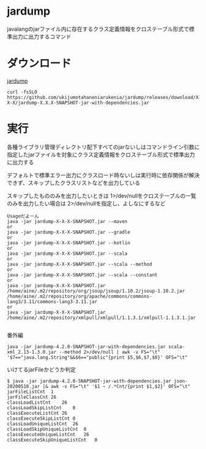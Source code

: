 # jardump
javalangのjarファイル内に存在するクラス定義情報をクロステーブル形式で標準出力に出力するコマンド

# ダウンロード

[jardump](https://github.com/ukijumotahaneniarukenia/jardump/releases)

```
curl -fsSLO https://github.com/ukijumotahaneniarukenia/jardump/releases/download/X-X-X/jardump-X.X.X-SNAPSHOT-jar-with-dependencies.jar
```

# 実行

各種ライブラリ管理ディレクトリ配下すべてのjarないしはコマンドライン引数に指定したjarファイルを対象にクラス定義情報をクロステーブル形式で標準出力に出力する

デフォルトで標準エラー出力にクラスロード時ないしは実行時に依存関係が解決できず、スキップしたクラスリストなどを出力している

スキップしたもののみを出力したいときは 1>/dev/nullをクロステーブルの一覧のみを出力したい場合は 2>/dev/nullを指定し、よしなにするなど

```
Usageだよーん
java -jar jardump-X-X-X-SNAPSHOT.jar --maven
or
java -jar jardump-X-X-X-SNAPSHOT.jar --gradle
or
java -jar jardump-X-X-X-SNAPSHOT.jar --kotlin
or
java -jar jardump-X-X-X-SNAPSHOT.jar --scala
or
java -jar jardump-X-X-X-SNAPSHOT.jar --scala --method
or
java -jar jardump-X-X-X-SNAPSHOT.jar --scala --constant
or
java -jar jardump-X-X-X-SNAPSHOT.jar /home/aine/.m2/repository/org/jsoup/jsoup/1.10.2/jsoup-1.10.2.jar /home/aine/.m2/repository/org/apache/commons/commons-lang3/3.11/commons-lang3-3.11.jar
or
java -jar jardump-X-X-X-SNAPSHOT.jar /home/aine/.m2/repository/xmlpull/xmlpull/1.1.3.1/xmlpull-1.1.3.1.jar


```


番外編

```
java -jar jardump-4.2.0-SNAPSHOT-jar-with-dependencies.jar scala-xml_2.13-1.3.0.jar --method 2>/dev/null | awk -v FS="\t" '$7=="java.lang.String"&&$6=="public"{print $5,$6,$7,$8}' OFS="\t"
```

いけてるjarFileかどうか判定

```
$ java -jar jardump-4.2.0-SNAPSHOT-jar-with-dependencies.jar json-20200518.jar |& awk -v FS="\t" '$1 ~ /.*Cnt/{print $1,$2}' OFS="\t"
jarFileListCnt	1
jarFileClassCnt	26
classLoadListCnt	26
classLoadSkipListCnt	0
classExecuteListCnt	26
classExecuteSkipListCnt	0
classLoadUniqueListCnt	26
classLoadSkipUniqueListCnt	0
classExecuteUniqueListCnt	26
classExecuteSkipUniqueListCnt	0
```
